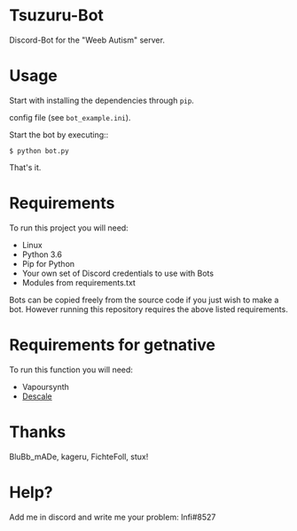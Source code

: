 # Tsuzuru-Bot
Discord-Bot for the "Weeb Autism" server.

# Usage

Start with installing the dependencies through ``pip``.

config file (see ``bot_example.ini``).

Start the bot by executing::

    $ python bot.py

That's it.

# Requirements
To run this project you will need:

* Linux
* Python 3.6
* Pip for Python
* Your own set of Discord credentials to use with Bots
* Modules from requirements.txt

Bots can be copied freely from the source code if you just wish to make a bot. 
However running this repository requires the above listed requirements.

# Requirements for getnative

To run this function you will need:

* Vapoursynth
* [Descale](https://github.com/BluBb-mADe/vapoursynth-descale)

  
# Thanks  
BluBb_mADe, kageru, FichteFoll, stux!

# Help?

Add me in discord and write me your problem:
Infi#8527 
